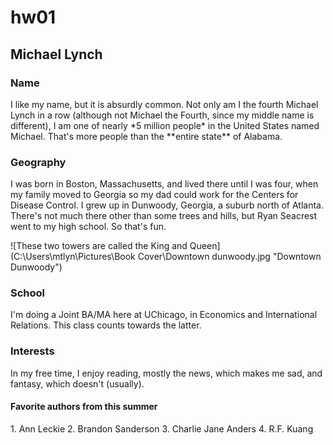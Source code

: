 # hw01
<h2> Michael Lynch </h2>
<h3>Name</h3>
I like my name, but it is absurdly common. Not only am I the fourth Michael Lynch in a row (although not Michael the Fourth, since my middle name is different), I am one of nearly *5 million people* in the United States named Michael. That's more people than the **entire state** of Alabama.

<h3>Geography</h3>
I was born in Boston, Massachusetts, and lived there until I was four, when my family moved to Georgia so my dad could work for the Centers for Disease Control. I grew up in Dunwoody, Georgia, a suburb north of Atlanta. There's not much there other than some trees and hills, but Ryan Seacrest went to my high school. So that's fun. 

![These two towers are called the King and Queen](C:\Users\mtlyn\Pictures\Book Cover\Downtown dunwoody.jpg "Downtown Dunwoody")

<h3>School</h3>
I'm doing a Joint BA/MA here at UChicago, in Economics and International Relations. This class counts towards the latter. 

<h3>Interests</h3>
In my free time, I enjoy reading, mostly the news, which makes me sad, and fantasy, which doesn't (usually). 

<h4>Favorite authors from this summer</h4>
1. Ann Leckie
2. Brandon Sanderson
3. Charlie Jane Anders
4. R.F. Kuang